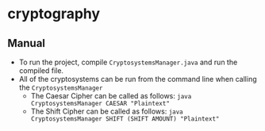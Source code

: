 # cryptography
## Manual
- To run the project, compile `CryptosystemsManager.java` and run the compiled file.
- All of the cryptosystems can be run from the command line when calling the `CryptosystemsManager`
    * The Caesar Cipher can be called as follows: `java CryptosystemsManager CAESAR "Plaintext"`
    * The Shift Cipher can be called as follows: `java CryptosystemsManager SHIFT (SHIFT AMOUNT) "Plaintext"`
